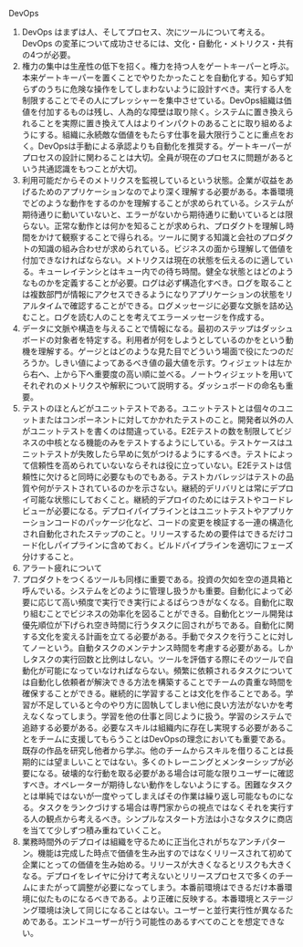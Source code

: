 DevOps


1. DevOps はまずは人、そしてプロセス、次にツールについて考える。DevOps の変革について成功させるには、文化・自動化・メトリクス・共有の4つが必要。
2. 権力の集中は生産性の低下を招く。権力を持つ人をゲートキーパーと呼ぶ。本来ゲートキーパーを置くことでやりたかったことを自動化する。知らず知らずのうちに危険な操作をしてしまわないように設計すべき。実行する人を制限することでその人にプレッシャーを集中させている。DevOps組織は価値を付加するものは残し、人為的な障壁は取り除く。システムに置き換えられることを実際に置き換えて人はよりインパクトのあることに取り組めるようにする。組織に永続敵な価値をもたらす仕事を最大限行うことに重点をおく。DevOpsは手動による承認よりも自動化を推奨する。ゲートキーパーがプロセスの設計に関わることは大切。全員が現在のプロセスに問題があるという共通認識をもつことが大切。
3. 利用可能だからそのメトリクスを監視しているという状態。企業が収益をあげるためのアプリケーションなのでより深く理解する必要がある。本番環境でどのような動作をするのかを理解することが求められている。システムが期待通りに動いていないと、エラーがないから期待通りに動いているとは限らない。正常な動作とは何かを知ることが求められ、プロダクトを理解し時間をかけて観察することで得られる。ツールに関する知識と会社のプロダクトの知識の組み合わせが求められている。ビジネスの面から理解して価値を付加できなければならない。メトリクスは現在の状態を伝えるのに適している。キューレイテンシとはキュー内での待ち時間。健全な状態とはどのようなものかを定義することが必要。ログは必ず構造化すべき。ログを取ることは複数部門が情報にアクセスできるようになりアプリケーションの状態をリアルタイムで確認することができる。ログメッセージに必要な文脈を詰め込むこと。ログを読む人のことを考えてエラーメッセージを作成する。
4. データに文脈や構造を与えることで情報になる。最初のステップはダッシュボードの対象者を特定する。利用者が何をしようとしているのかをという動機を理解する。ゲージとはどのような見た目でどういう場面で役にたつのだろうか。しきい値によってあるべき値の最大値を示す。ウィジェットは左から右へ、上から下へ重要度の高い順に並べる。ノートウィジェットを用いてそれぞれのメトリクスや解釈について説明する。ダッシュボードの命名も重要。
5. テストのほとんどがユニットテストである。ユニットテストとは個々のユニットまたはコンポーネントに対してかかれたテストのこと。開発者以外の人がユニットテストを書くのは間違っている。E2Eテストの数を制限してビジネスの中核となる機能のみをテストするようにしている。テストケースはユニットテストが失敗したら早めに気がつけるようにするべき。テストによって信頼性を高められていないならそれは役に立っていない。E2Eテストは信頼性に欠けると同時に必要なものでもある。テストカバレッジはテストの品質や何がテストされているのかを示さない。継続的デリバリとは常にデプロイ可能な状態にしておくこと。継続的デプロイのためにはテストやコードレビューが必要になる。デプロイパイプラインとはユニットテストやアプリケーションコードのパッケージ化など、コードの変更を検証する一連の構造化され自動化されたステップのこと。リリースするための要件はできるだけコード化しパイプラインに含めておく。ビルドパイプラインを適切にフェーズ分けすること。
6. アラート疲れについて
7. プロダクトをつくるツールも同様に重要である。投資の欠如を空の道具箱と呼んでいる。システムをどのように管理し扱うかも重要。自動化によって必要に応じて高い頻度で実行でき実行によるばらつきがなくなる。自動化に取り組むことでビジネスの効率化を図ることができる。自動化とツール開発は優先順位が下げられ空き時間に行うタスクに回されがちである。自動化に関する文化を変える計画を立てる必要がある。手動でタスクを行うことに対してノーという。自動タスクのメンテナンス時間を考慮する必要がある。しかしタスクの実行回数と比例はしない。ツールを評価する際にそのツールで自動化が可能になっていなければならない。頻繁に依頼されるタスクについては自動化し依頼者が解決できる方法を構築することでチームの貴重な時間を確保することができる。継続的に学習することは文化を作ることである。学習が不足していると今のやり方に固執してしまい他に良い方法がないかを考えなくなってしまう。学習を他の仕事と同じように扱う。学習のシステムで追跡する必要がある。必要なスキルは組織内に存在し実現する必要があることをチームに支援してもらうことはDevOpsの理念においても重要である。既存の作品を研究し他者から学ぶ。他のチームからスキルを借りることは長期的には望ましいことではない。多くのトレーニングとメンターシップが必要になる。破壊的な行動を取る必要がある場合は可能な限りユーザーに確認すべき。オペレーターが期待しない動作をしないようにする。困難なタスクとは単純ではないが一度やってしまえばその作業は繰り返し可能なものになる。タスクをランクづけする場合は専門家からの視点ではなくそれを実行する人の観点から考えるべき。シンプルなスタート方法は小さなタスクに商店を当てて少しずつ積み重ねていくこと。
8. 業務時間外のデプロイは組織を守るために正当化されがちなアンチパターン。機能は完成した時点で価値を生み出すのではなくリリースされて初めて企業にとっての価値を生み始める。リリースが大きくなるとリスクも大きくなる。デプロイをレイヤに分けて考えないとリリースプロセスで多くのチームにまたがって調整が必要になってしまう。本番前環境はできるだけ本番環境に似たものになるべきである。より正確に反映する。本番環境とステージング環境は決して同じになることはない。ユーザーと並行実行性が異なるためである。エンドユーザーが行う可能性のあるすべてのことを想定できない。
